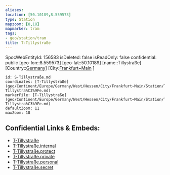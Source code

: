 ```yaml
---
aliases: 
location: [50.10189,8.559573]
type: Station 
mapzoom: [8,18] 
mapmarker: tram 
tags:
- geo/station/tram
title: T-Tillystraße
---
```

SpocWebEntityId: 156583
isDeleted: false
isReadOnly: false
confidential: public
[geo-lon::8.559573]
[geo-lat::50.10189]
[name::Tillystraße]
[Country::[Germany](geo/Continent/Europe/Germany.md)]
[City:[Frankfurt~Main](geo/Continent/Europe/Germany/West/Hessen/City/Frankfurt~Main.md) ]


```leaflet
id: S-Tillystraße.md
coordinates: [T-Tillystraße](geo/Continent/Europe/Germany/West/Hessen/City/Frankfurt~Main/Station/T-Tillystra%C3%9Fe.md)
markerFile: [T-Tillystraße](geo/Continent/Europe/Germany/West/Hessen/City/Frankfurt~Main/Station/T-Tillystra%C3%9Fe.md)
defaultZoom: 11 
maxZoom: 18
```


## Confidential Links & Embeds: 
- [T-Tillystraße](../../../../../../../../../../_public/geo/Continent/Europe/Germany/West/Hessen/City/Frankfurt~Main/Station/T-Tillystra%C3%9Fe.md) 
- [T-Tillystraße.internal](../../../../../../../../../../_internal/geo/Continent/Europe/Germany/West/Hessen/City/Frankfurt~Main/Station/T-Tillystra%C3%9Fe.internal.md) 
- [T-Tillystraße.protect](../../../../../../../../../../_protect/geo/Continent/Europe/Germany/West/Hessen/City/Frankfurt~Main/Station/T-Tillystra%C3%9Fe.protect.md) 
- [T-Tillystraße.private](../../../../../../../../../../_private/geo/Continent/Europe/Germany/West/Hessen/City/Frankfurt~Main/Station/T-Tillystra%C3%9Fe.private.md) 
- [T-Tillystraße.personal](../../../../../../../../../../_personal/geo/Continent/Europe/Germany/West/Hessen/City/Frankfurt~Main/Station/T-Tillystra%C3%9Fe.personal.md) 
- [T-Tillystraße.secret](../../../../../../../../../../_secret/geo/Continent/Europe/Germany/West/Hessen/City/Frankfurt~Main/Station/T-Tillystra%C3%9Fe.secret.md) 
